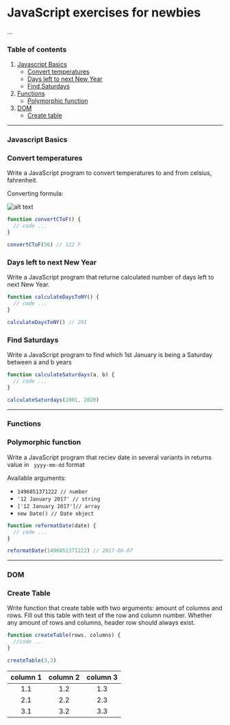 # JavaScript exercises for newbies 

...

### Table of contents

1. [Javascript Basics](#javascript-basics)
    + [Convert temperatures](#convert-temperatures)
    + [Days left to next New Year](#days-left-to-next-new-year)
    + [Find Saturdays](#find-saturdays)
2. [Functions](#functions)
    + [Polymorphic function](#polymorphic-function)
3. [DOM](#dom)
    + [Create table](#create-table)

---

### Javascript Basics

### Convert temperatures

Write a JavaScript program to convert temperatures to and from celsius, fahrenheit.

Converting formula:

![alt text](http://www.w3resource.com/w3r_images/javascript-centigrade-to-fahrenheit-exercise-11.png 'Converting formula')

```javascript
function convertCToF() {
  // code ...
}

convertCToF(56) // 122 F
```


### Days left to next New Year

Write a JavaScript program that returne calculated number of days left to next New Year.

```javascript
function calculateDaysToNY() {
  // code ...
}

calculateDaysToNY() // 201
```


### Find Saturdays

Write a JavaScript program to find which 1st January is being a Saturday between a and b years


```javascript
function calculateSaturdays(a, b) {
  // code ...
}

calculateSaturdays(2001, 2020)
```

---

### Functions

### Polymorphic function

Write a JavaScript program that reciev date in several variants in returns value in ``` yyyy-mm-dd``` format

Available arguments: 

+ ```1496851371222 // number```
+ ```'12 January 2017' // string```
+ ```['12 January 2017']// array```
+ ```new Date() // Date object```


```javascript
function reformatDate(date) {
  // code ...
}

reformatDate(1496851371222) // 2017-06-07
```

---

### DOM

### Create Table

Write function that create table with two arguments: amount of columns and rows. Fill out this table with text of the row and column number. Whether any amount of rows and columns, header row should always exist.

```javascript
function createTable(rows, columns) {
  //code ...
}

createTable(3,3)
```
| column 1 | column 2 | column 3 |
|:---:|:---:|:---:|
| 1.1 | 1.2 | 1.3 |
| 2.1 | 2.2 | 2.3 |
| 3.1 | 3.2 | 3.3 |

